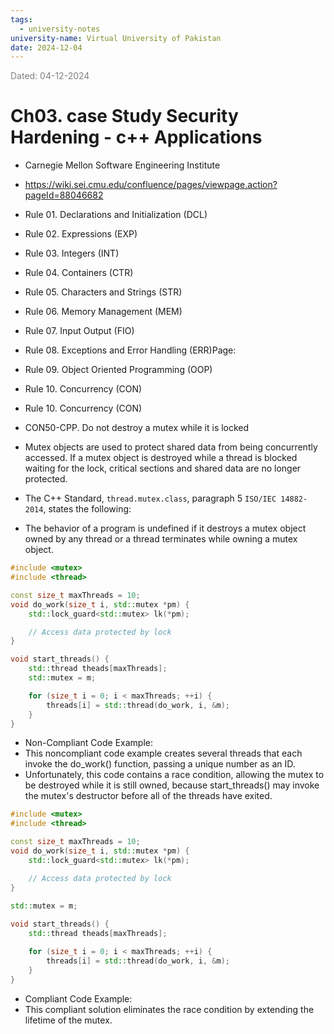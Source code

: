```yaml
---
tags:
  - university-notes
university-name: Virtual University of Pakistan
date: 2024-12-04
---
```


<span style="color: gray;">Dated: 04-12-2024</span>

# Ch03. case Study Security Hardening - c++ Applications

- Carnegie Mellon Software Engineering Institute
- https://wiki.sei.cmu.edu/confluence/pages/viewpage.action?pageId=88046682

- Rule 01. Declarations and Initialization (DCL)
- Rule 02. Expressions (EXP)
- Rule 03. Integers (INT)
- Rule 04. Containers (CTR)
- Rule 05. Characters and Strings (STR)  
- Rule 06. Memory Management (MEM)
- Rule 07. Input Output (FIO)
- Rule 08. Exceptions and Error Handling (ERR)Page:
- Rule 09. Object Oriented Programming (OOP)
- Rule 10. Concurrency (CON)
- Rule 10. Concurrency (CON)
- CON50-CPP. Do not destroy a mutex while it is locked
- Mutex objects are used to protect shared data from being concurrently accessed. If a mutex object is destroyed while a thread is blocked waiting for the lock, critical sections and shared data are no longer protected.
- The C++ Standard, `thread.mutex.class`, paragraph 5 `ISO/IEC 14882-2014`, states the following:
- The behavior of a program is undefined if it destroys a mutex object owned by any thread or a thread terminates while owning a mutex object.

```cpp
#include <mutex>
#include <thread>

const size_t maxThreads = 10;
void do_work(size_t i, std::mutex *pm) {
	std::lock_guard<std::mutex> lk(*pm);

	// Access data protected by lock
}

void start_threads() {
	std::thread theads[maxThreads];
	std::mutex = m;

	for (size_t i = 0; i < maxThreads; ++i) {
		threads[i] = std::thread(do_work, i, &m);
	}
}
```

- Non-Compliant Code Example:
- This noncompliant code example creates several threads that each invoke the do_work() function, passing a unique number as an ID.
- Unfortunately, this code contains a race condition, allowing the mutex to be destroyed while it is still owned, because start_threads() may invoke the mutex's destructor before all of the threads have exited.

```cpp
#include <mutex>
#include <thread>

const size_t maxThreads = 10;
void do_work(size_t i, std::mutex *pm) {
	std::lock_guard<std::mutex> lk(*pm);

	// Access data protected by lock
}

std::mutex = m;
	
void start_threads() {
	std::thread theads[maxThreads];

	for (size_t i = 0; i < maxThreads; ++i) {
		threads[i] = std::thread(do_work, i, &m);
	}
}
```

- Compliant Code Example:
- This compliant solution eliminates the race condition by extending the lifetime of the mutex.
